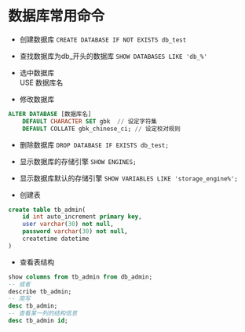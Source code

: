 # 数据库常用命令
- 创建数据库
`CREATE DATABASE IF NOT EXISTS db_test`

- 查找数据库为db_开头的数据库
`SHOW DATABASES LIKE 'db_%'`

- 选中数据库  
USE 数据库名

- 修改数据库
``` sql
ALTER DATABASE [数据库名] 
    DEFAULT CHARACTER SET gbk  // 设定字符集
    DEFAULT COLLATE gbk_chinese_ci; // 设定校对规则
```

- 删除数据库
`DROP DATABASE IF EXISTS db_test;`

- 显示数据库的存储引擎
`SHOW ENGINES;`

- 显示数据库默认的存储引擎
`SHOW VARIABLES LIKE 'storage_engine%';`

- 创建表
```sql
create table tb_admin(
    id int auto_increment primary key,
    user varchar(30) not null,
    password varchar(30) not null,
    createtime datetime
)
```

- 查看表结构
```sql
show columns from tb_admin from db_admin;
-- 或者
describe tb_admin;
-- 简写
desc tb_admin;
-- 查看某一列的结构信息
desc tb_admin id;
```